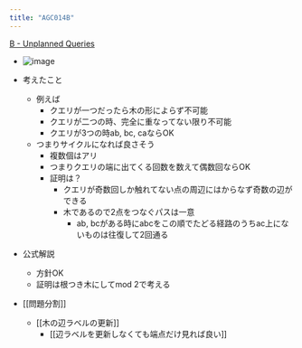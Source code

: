 ```yaml
---
title: "AGC014B"
---
```


[B - Unplanned Queries](https://atcoder.jp/contests/agc014/tasks/agc014_b)
- ![image](https://gyazo.com/6964219a87b15e25515e43510edb342e/thumb/1000)
- 考えたこと
    - 例えば
        - クエリが一つだったら木の形によらず不可能
        - クエリが二つの時、完全に重なってない限り不可能
        - クエリが3つの時ab, bc, caならOK
    - つまりサイクルになれば良さそう
        - 複数個はアリ
        - つまりクエリの端に出てくる回数を数えて偶数回ならOK
        - 証明は？
            - クエリが奇数回しか触れてない点の周辺にはからなず奇数の辺ができる
            - 木であるので2点をつなぐパスは一意
                - ab, bcがある時にabcをこの順でたどる経路のうちac上にないものは往復して2回通る
- 公式解説
    - 方針OK
    - 証明は根つき木にしてmod 2で考える

- [[問題分割]]
    - [[木の辺ラベルの更新]]
        - [[辺ラベルを更新しなくても端点だけ見れば良い]]
